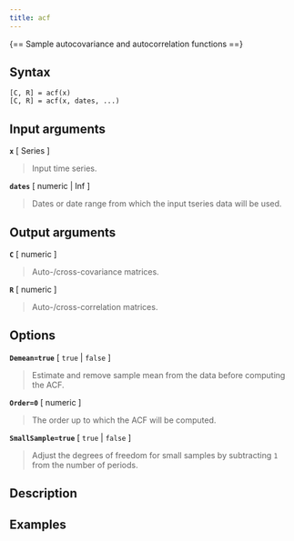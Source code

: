 ```yaml
---
title: acf
---
```




{== Sample autocovariance and autocorrelation functions ==}

## Syntax

    [C, R] = acf(x)
    [C, R] = acf(x, dates, ...)


## Input arguments

__`x`__ [ Series ]
>
> Input time series.
>

__`dates`__ [ numeric | Inf ]
>
> Dates or date range from which the input
> tseries data will be used.
>

## Output arguments


__`C`__ [ numeric ]
>
> Auto-/cross-covariance matrices.
>

__`R`__ [ numeric ]
>
> Auto-/cross-correlation matrices.
> 

## Options


__`Demean=true`__ [ `true` | `false` ]
>
> Estimate and remove sample mean from the data before computing the ACF.
>

__`Order=0`__ [ numeric ]
>
> The order up to which the ACF will be computed.
> 

__`SmallSample=true`__ [ `true` | `false` ]
>
> Adjust the degrees of freedom for small samples by subtracting `1` from
> the number of periods.
> 

## Description


## Examples

```matlab
```

